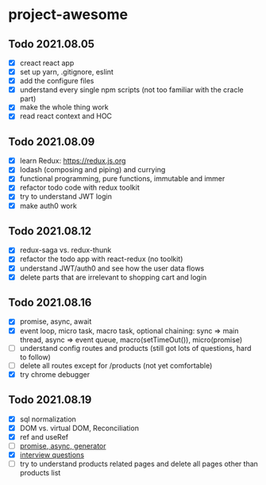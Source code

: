 # project-awesome

## Todo 2021.08.05
- [X] creact react app
- [X] set up yarn, .gitignore, eslint
- [X] add the configure files
- [X] understand every single npm scripts (not too familiar with the cracle part)
- [X] make the whole thing work
- [X] read react context and HOC

## Todo 2021.08.09
- [X] learn Redux: https://redux.js.org
- [X] lodash (composing and piping) and currying
- [X] functional programming, pure functions, immutable and immer
- [X] refactor todo code with redux toolkit
- [X] try to understand JWT login 
- [X] make auth0 work

## Todo 2021.08.12
- [X] redux-saga vs. redux-thunk
- [X] refactor the todo app with react-redux (no toolkit)
- [X] understand JWT/auth0 and see how the user data flows
- [X] delete parts that are irrelevant to shopping cart and login

## Todo 2021.08.16
- [X] promise, async, await
- [X] event loop,  micro task, macro task, optional chaining: sync => main thread, async => event queue, macro(setTimeOut()), micro(promise)
- [ ] understand config routes and products (still got lots of questions, hard to follow)
- [ ] delete all routes except for /products (not yet comfortable)
- [X] try chrome debugger

## Todo 2021.08.19
- [X] sql normalization
- [X] DOM vs. virtual DOM, Reconciliation
- [x] ref and useRef
- [ ] [promise, async, generator](https://juejin.cn/post/6844904096525189128#heading-16)
- [X] [interview questions](https://www.fatalerrors.org/a/several-interview-questions-on-javascript-execution-mechanism.html)
- [ ] try to understand products related pages and delete all pages other than products list
